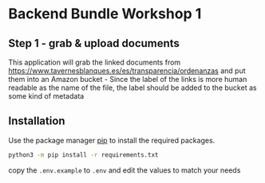 # Backend Bundle Workshop 1
## Step 1 - grab & upload documents 

This application will grab the linked documents from https://www.tavernesblanques.es/es/transparencia/ordenanzas and put them into an Amazon bucket - Since the label of the links is more human readable as the name of the file, the label should be added to the bucket as some kind of metadata

## Installation

Use the package manager [pip](https://pip.pypa.io/en/stable/) to install the required packages.

```bash
python3 -m pip install -r requirements.txt
```

copy the `.env.example` to `.env` and edit the values to match your needs